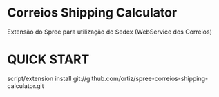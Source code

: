 Correios Shipping Calculator
============================

Extensão do Spree para utilização do Sedex (WebService dos Correios)

QUICK START
===========

script/extension install git://github.com/ortiz/spree-correios-shipping-calculator.git

